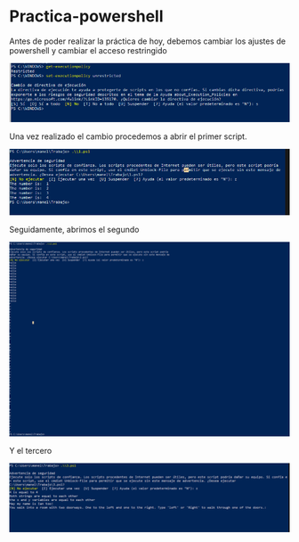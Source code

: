 # Practica-powershell
Antes de poder realizar la práctica de hoy, debemos cambiar los ajustes de powershell y cambiar el acceso restringido

![](images/image2.png)

Una vez realizado el cambio procedemos a abrir el primer script.

![](images/image4.png)

Seguidamente, abrimos el segundo

![](images/image3.png)

Y el tercero

![](images/image1.png)
